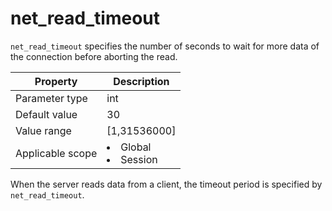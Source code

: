 net_read_timeout
=====================================
<!-- # docslug#/oceanbase-database/oceanbase-database/V4.0.0/net_read_timeout-1-2-3-4 -->
`net_read_timeout` specifies the number of seconds to wait for more data of the connection before aborting the read.


| **Property** | **Description** |
|--------|------------------------------------------------------------------------------------------------------------|
| Parameter type | int |
| Default value | 30 |
| Value range | [1,31536000] |
| Applicable scope | <li> Global   <li> Session |



When the server reads data from a client, the timeout period is specified by `net_read_timeout`.
